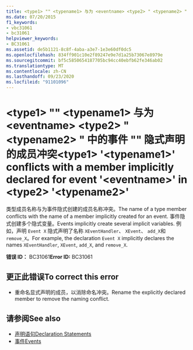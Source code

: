 ```yaml
---
title: <type1> "" <typename1> 与为 <eventname> <type2> " <typename2> " 中的事件 "" 隐式声明的成员冲突
ms.date: 07/20/2015
f1_keywords:
- vbc31061
- bc31061
helpviewer_keywords:
- BC31061
ms.assetid: de5b1121-8c8f-4aba-a3e7-1e3e60df0dc5
ms.openlocfilehash: 834ff901c10e2f89247e9e7d1a25b73067e8979e
ms.sourcegitcommit: bf5c5850654187705bc94cc40ebfb62fe346ab02
ms.translationtype: MT
ms.contentlocale: zh-CN
ms.lasthandoff: 09/23/2020
ms.locfileid: "91101096"
---
```

# <a name="type1-typename1-conflicts-with-a-member-implicitly-declared-for-event-eventname-in-type2-typename2"></a><span data-ttu-id="0d5e3-102">\<type1> "" \<typename1> 与为 \<eventname> \<type2> " \<typename2> " 中的事件 "" 隐式声明的成员冲突</span><span class="sxs-lookup"><span data-stu-id="0d5e3-102">\<type1> '\<typename1>' conflicts with a member implicitly declared for event '\<eventname>' in \<type2> '\<typename2>'</span></span>

<span data-ttu-id="0d5e3-103">类型成员名称与为事件隐式创建的成员名称冲突。</span><span class="sxs-lookup"><span data-stu-id="0d5e3-103">The name of a type member conflicts with the name of a member implicitly created for an event.</span></span> <span data-ttu-id="0d5e3-104">事件隐式创建多个隐式变量。</span><span class="sxs-lookup"><span data-stu-id="0d5e3-104">Events implicitly create several implicit variables.</span></span> <span data-ttu-id="0d5e3-105">例如，声明 `Event X` 隐式声明了名称 `XEventHandler`、 `XEvent`、 `add_X`和 `remove_X`。</span><span class="sxs-lookup"><span data-stu-id="0d5e3-105">For example, the declaration `Event X` implicitly declares the names `XEventHandler`, `XEvent`, `add_X`, and `remove_X`.</span></span>  
  
 <span data-ttu-id="0d5e3-106">**错误 ID：** BC31061</span><span class="sxs-lookup"><span data-stu-id="0d5e3-106">**Error ID:** BC31061</span></span>  
  
## <a name="to-correct-this-error"></a><span data-ttu-id="0d5e3-107">更正此错误</span><span class="sxs-lookup"><span data-stu-id="0d5e3-107">To correct this error</span></span>  
  
- <span data-ttu-id="0d5e3-108">重命名显式声明的成员，以消除命名冲突。</span><span class="sxs-lookup"><span data-stu-id="0d5e3-108">Rename the explicitly declared member to remove the naming conflict.</span></span>  
  
## <a name="see-also"></a><span data-ttu-id="0d5e3-109">请参阅</span><span class="sxs-lookup"><span data-stu-id="0d5e3-109">See also</span></span>

- [<span data-ttu-id="0d5e3-110">声明语句</span><span class="sxs-lookup"><span data-stu-id="0d5e3-110">Declaration Statements</span></span>](../programming-guide/language-features/statements.md#declaration-statements)
- [<span data-ttu-id="0d5e3-111">事件</span><span class="sxs-lookup"><span data-stu-id="0d5e3-111">Events</span></span>](../programming-guide/language-features/events/index.md)
